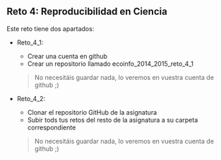 ## Reto 4: Reproducibilidad en Ciencia

Este reto tiene dos apartados:

* Reto_4_1: 

	- Crear una cuenta en github
	- Crear un repositorio llamado ecoinfo_2014_2015_reto_4_1
	
	>  No necesitáis guardar nada, lo veremos en vuestra cuenta de github ;)
	
* Reto_4_2:
	
	- Clonar el repositorio GitHub de la asignatura
	- Subir tods tus retos del resto de la asignatura a su carpeta correspondiente
	
	> No necesitáis guardar nada, lo veremos en vuestra cuenta de github ;)
